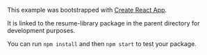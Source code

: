 This example was bootstrapped with [Create React App](https://github.com/facebook/create-react-app).

It is linked to the resume-library package in the parent directory for development purposes.

You can run `npm install` and then `npm start` to test your package.
